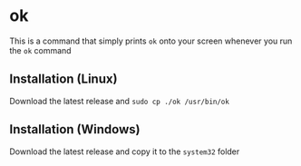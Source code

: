 # ok
This is a command that simply prints `ok` onto your screen whenever you run the `ok` command

## Installation (Linux)
Download the latest release and `sudo cp ./ok /usr/bin/ok`

## Installation (Windows)
Download the latest release and copy it to the `system32` folder

